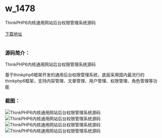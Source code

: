 # w_1478
ThinkPHP6内核通用网站后台权限管理系统源码
<br/></br>
[下载地址](https://www.uuid2.com/1478.html "下载地址")
<br/></br>
<h3>源码简介：</h3>
<p>ThinkPHP6内核通用网站后台权限管理系统源码<p>
<p>基于thinkphp6框架开发的通用后台权限管理系统，底层采用国内最流行的thinkphp6框架，支持内容管理、文章管理、用户管理、权限管理、角色管理等功能<p>
<h3>截图：</h3>
<img src="https://www.uuid2.com/wp-content/uploads/img/202108/3451d68229.jpg" alt="ThinkPHP6内核通用网站后台权限管理系统源码"><img src="https://www.uuid2.com/wp-content/uploads/img/202108/3451d68104.jpg" alt="ThinkPHP6内核通用网站后台权限管理系统源码"><img src="https://www.uuid2.com/wp-content/uploads/img/202108/03531d8246.jpg" alt="ThinkPHP6内核通用网站后台权限管理系统源码"><img src="https://www.uuid2.com/wp-content/uploads/img/202108/b98609e388.jpg" alt="ThinkPHP6内核通用网站后台权限管理系统源码">
